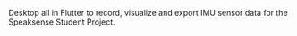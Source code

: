 Desktop all in Flutter to record, visualize and export IMU sensor data for the Speaksense Student Project.
